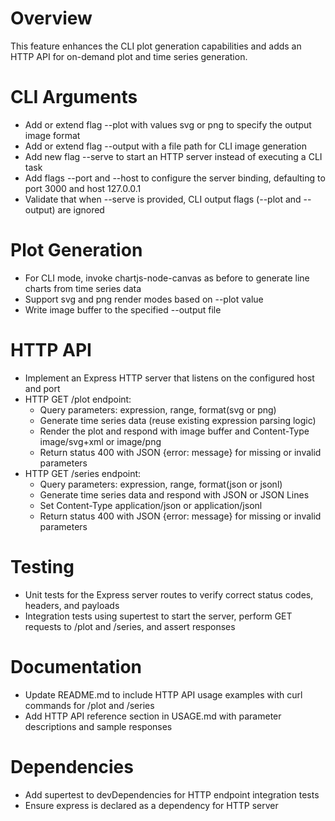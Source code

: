 # Overview
This feature enhances the CLI plot generation capabilities and adds an HTTP API for on-demand plot and time series generation.

# CLI Arguments
- Add or extend flag --plot with values svg or png to specify the output image format
- Add or extend flag --output with a file path for CLI image generation
- Add new flag --serve to start an HTTP server instead of executing a CLI task
- Add flags --port and --host to configure the server binding, defaulting to port 3000 and host 127.0.0.1
- Validate that when --serve is provided, CLI output flags (--plot and --output) are ignored

# Plot Generation
- For CLI mode, invoke chartjs-node-canvas as before to generate line charts from time series data
- Support svg and png render modes based on --plot value
- Write image buffer to the specified --output file

# HTTP API
- Implement an Express HTTP server that listens on the configured host and port
- HTTP GET /plot endpoint:
  - Query parameters: expression, range, format(svg or png)
  - Generate time series data (reuse existing expression parsing logic)
  - Render the plot and respond with image buffer and Content-Type image/svg+xml or image/png
  - Return status 400 with JSON {error: message} for missing or invalid parameters
- HTTP GET /series endpoint:
  - Query parameters: expression, range, format(json or jsonl)
  - Generate time series data and respond with JSON or JSON Lines
  - Set Content-Type application/json or application/jsonl
  - Return status 400 with JSON {error: message} for missing or invalid parameters

# Testing
- Unit tests for the Express server routes to verify correct status codes, headers, and payloads
- Integration tests using supertest to start the server, perform GET requests to /plot and /series, and assert responses

# Documentation
- Update README.md to include HTTP API usage examples with curl commands for /plot and /series
- Add HTTP API reference section in USAGE.md with parameter descriptions and sample responses

# Dependencies
- Add supertest to devDependencies for HTTP endpoint integration tests
- Ensure express is declared as a dependency for HTTP server
